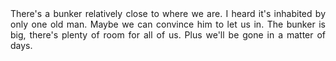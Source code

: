 <div style="text-align: justify;">There's a bunker relatively close to where we are. I heard it's inhabited by only one old man. Maybe we can convince him to let us in.
The bunker is big, there's plenty of room for all of us. Plus we'll be gone in a matter of days.</div>